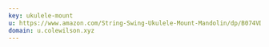 ```yaml
---
key: ukulele-mount
u: https://www.amazon.com/String-Swing-Ukulele-Mount-Mandolin/dp/B074VD4Q7Z/ref=sr_1_2?dchild=1&keywords=soprano+uke+wall+mount+2+pack&qid=1597775208&sr=8-2
domain: u.colewilson.xyz
---
```

